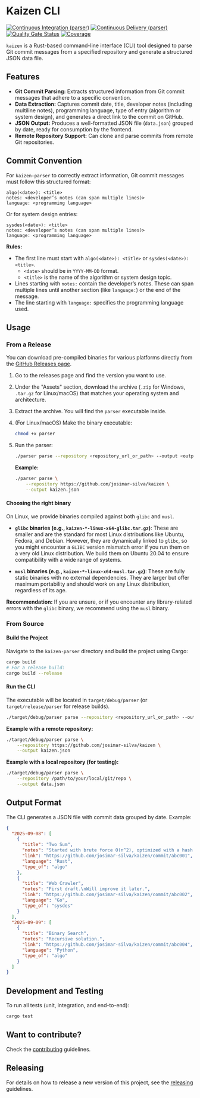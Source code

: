# Kaizen CLI
[![Continuous Integration (parser)](https://github.com/josimar-silva/kaizen/actions/workflows/ci-parser.yaml/badge.svg)](https://github.com/josimar-silva/kaizen/actions/workflows/ci-parser.yaml)
[![Continuous Delivery (parser)](https://github.com/josimar-silva/kaizen/actions/workflows/cd-parser.yaml/badge.svg)](https://github.com/josimar-silva/kaizen/actions/workflows/cd-parser.yaml)
[![Quality Gate Status](https://sonarcloud.io/api/project_badges/measure?project=josimar-silva_kaizen-parser&metric=alert_status&token=b04f2f9e2bd2a58071b93466287ea404774ba719)](https://sonarcloud.io/summary/new_code?id=josimar-silva_kaizen-parser)
[![Coverage](https://sonarcloud.io/api/project_badges/measure?project=josimar-silva_kaizen-parser&metric=coverage&token=b04f2f9e2bd2a58071b93466287ea404774ba719)](https://sonarcloud.io/summary/new_code?id=josimar-silva_kaizen-parser)

`kaizen` is a Rust-based command-line interface (CLI) tool designed to parse Git commit messages from a specified repository and generate a structured JSON data file.

## Features

-   **Git Commit Parsing:** Extracts structured information from Git commit messages that adhere to a specific convention.
-   **Data Extraction:** Captures commit date, title, developer notes (including multiline notes), programming language, type of entry (algorithm or system design), and generates a direct link to the commit on GitHub.
-   **JSON Output:** Produces a well-formatted JSON file (`data.json`) grouped by date, ready for consumption by the frontend.
-   **Remote Repository Support:** Can clone and parse commits from remote Git repositories.

## Commit Convention

For `kaizen-parser` to correctly extract information, Git commit messages must follow this structured format:

```
algo(<date>): <title>
notes: <developer’s notes (can span multiple lines)>
language: <programming language>
```

Or for system design entries:

```
sysdes(<date>): <title>
notes: <developer’s notes (can span multiple lines)>
language: <programming language>
```

**Rules:**
-   The first line must start with `algo(<date>): <title>` or `sysdes(<date>): <title>`.
    -   `<date>` should be in `YYYY-MM-DD` format.
    -   `<title>` is the name of the algorithm or system design topic.
-   Lines starting with `notes:` contain the developer’s notes. These can span multiple lines until another section (like `language:`) or the end of the message.
-   The line starting with `language:` specifies the programming language used.

## Usage

### From a Release

You can download pre-compiled binaries for various platforms directly from the [GitHub Releases page](https://github.com/josimar-silva/kaizen/releases).

1.  Go to the releases page and find the version you want to use.
2.  Under the "Assets" section, download the archive (`.zip` for Windows, `.tar.gz` for Linux/macOS) that matches your operating system and architecture.
3.  Extract the archive. You will find the `parser` executable inside.
4.  (For Linux/macOS) Make the binary executable:
    ```bash
    chmod +x parser
    ```
5.  Run the parser:
    ```bash
    ./parser parse --repository <repository_url_or_path> --output <output_file_path>
    ```

    **Example:**
    ```bash
    ./parser parse \
        --repository https://github.com/josimar-silva/kaizen \
        --output kaizen.json
    ```

#### Choosing the right binary

On Linux, we provide binaries compiled against both `glibc` and `musl`.

*   **`glibc` binaries (e.g., `kaizen-*-linux-x64-glibc.tar.gz`)**: These are smaller and are the standard for most Linux distributions like Ubuntu, Fedora, and Debian. However, they are dynamically linked to `glibc`, so you might encounter a `GLIBC` version mismatch error if you run them on a very old Linux distribution. We build them on Ubuntu 20.04 to ensure compatibility with a wide range of systems.

*   **`musl` binaries (e.g., `kaizen-*-linux-x64-musl.tar.gz`)**: These are fully static binaries with no external dependencies. They are larger but offer maximum portability and should work on any Linux distribution, regardless of its age.

**Recommendation:** If you are unsure, or if you encounter any library-related errors with the `glibc` binary, we recommend using the `musl` binary.

### From Source

#### Build the Project

Navigate to the `kaizen-parser` directory and build the project using Cargo:

```bash
cargo build
# For a release build:
cargo build --release
```

#### Run the CLI

The executable will be located in `target/debug/parser` (or `target/release/parser` for release builds).

```bash
./target/debug/parser parse --repository <repository_url_or_path> --output <output_file_path>
```

**Example with a remote repository:**

```bash
./target/debug/parser parse \
    --repository https://github.com/josimar-silva/kaizen \
    --output kaizen.json
```

**Example with a local repository (for testing):**

```bash
./target/debug/parser parse \
    --repository /path/to/your/local/git/repo \
    --output data.json
```


## Output Format

The CLI generates a JSON file with commit data grouped by date. Example:

```json
{
  "2025-09-08": [
    {
      "title": "Two Sum",
      "notes": "Started with brute force O(n^2), optimized with a hash map to O(n).",
      "link": "https://github.com/josimar-silva/kaizen/commit/abc001",
      "language": "Rust",
      "type_of": "algo"
    },
    {
      "title": "Web Crawler",
      "notes": "First draft.\nWill improve it later.",
      "link": "https://github.com/josimar-silva/kaizen/commit/abc002",
      "language": "Go",
      "type_of": "sysdes"
    }
  ],
  "2025-09-09": [
    {
      "title": "Binary Search",
      "notes": "Recursive solution.",
      "link": "https://github.com/josimar-silva/kaizen/commit/abc004",
      "language": "Python",
      "type_of": "algo"
    }
  ]
}
```

## Development and Testing

To run all tests (unit, integration, and end-to-end):

```bash
cargo test 
```

## Want to contribute?

Check the [contributing](CONTRIBUTING.md) guidelines.

## Releasing

For details on how to release a new version of this project, see the [releasing](RELEASING.md) guidelines.
